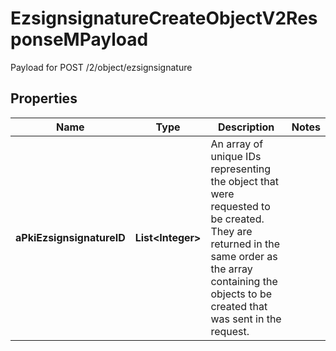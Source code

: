 

# EzsignsignatureCreateObjectV2ResponseMPayload

Payload for POST /2/object/ezsignsignature

## Properties

| Name | Type | Description | Notes |
|------------ | ------------- | ------------- | -------------|
|**aPkiEzsignsignatureID** | **List&lt;Integer&gt;** | An array of unique IDs representing the object that were requested to be created.  They are returned in the same order as the array containing the objects to be created that was sent in the request. |  |



